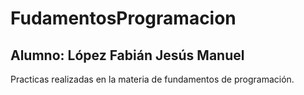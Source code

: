 # FudamentosProgramacion

## Alumno: López Fabián Jesús Manuel
Practicas realizadas en la materia de fundamentos de programación.
